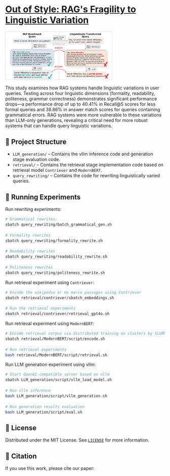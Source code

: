 
# [Out of Style: RAG's Fragility to Linguistic Variation](https://arxiv.org/abs/2504.08231)

<img src="teaser.jpg" alt="QueryLinguistic/teaser.jpg" style="zoom: 33%;" />

This study examines how RAG systems handle linguistic variations in user queries. Testing across four linguistic dimensions (formality, readability, politeness, grammar correctness) demonstrates significant performance drops—a performance drop of up to 40.41% in Recall@5 scores for less formal queries and 38.86% in answer match scores for queries containing grammatical errors. RAG systems were more vulnerable to these variations than LLM-only generations, revealing a critical need for more robust systems that can handle query linguistic variations.

## 📂 Project Structure

- `LLM_generation/` – Contains the vllm inference code and generation stage evaluation code.
- `retrieval/` – Contains the retrieval stage implementation code based on retrieval model `Contriever` and `ModernBERT`.
- `query_rewriting/` – Contains the code for rewriting linguistically varied queries.

## 🚀 Running Experiments

Run rewriting experiments:

```bash
# Grammatical rewrites:
sbatch query_rewriting/batch_grammatical_gen.sh

# Formality rewrites
sbatch query_rewriting/formality_rewrite.sh

# Readability rewrites
sbatch query_rewriting/readability_rewrite.sh

# Politeness rewrites
sbatch query_rewriting/politeness_rewrite.sh
```

Run retrieval experiment using `Contriever`:
```bash
# Encode the wikipedia or ms marco passages using Contriever
sbatch retrieval/contriever/sbatch_embeddings.sh

# Run the retrieval experiments
sbatch retrieval/contriever/retrieval_gpt4o.sh
```

Run retrieval experiment using `ModernBERT`:

```bash
# Encode retrieval corpus via distributed training on clusters by SLURM
sbatch retrieval/ModernBERT/script/encode.sh

# Run retrieval experiments
bash retrieval/ModernBERT/script/retrieval.sh
```

Run LLM generation experiment using vllm:

```bash
# Start OpenAI-compatible server based on vllm
sbatch LLM_generation/script/vllm_load_model.sh

# Run vllm inference
bash LLM_generation/script/vllm_generation.sh

# Run generation results evaluation
bash LLM_generation/script/eval.sh
```

## 📜 License

Distributed under the MIT License. See [`LICENSE`](./LICENSE) for more information.


## 📖 Citation

If you use this work, please cite our paper:

```

```

